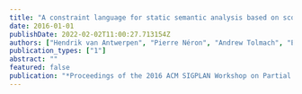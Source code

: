 ```yaml
---
title: "A constraint language for static semantic analysis based on scope graphs"
date: 2016-01-01
publishDate: 2022-02-02T11:00:27.713154Z
authors: ["Hendrik van Antwerpen", "Pierre Néron", "Andrew Tolmach", "Eelco Visser", "Guido Wachsmuth"]
publication_types: ["1"]
abstract: ""
featured: false
publication: "*Proceedings of the 2016 ACM SIGPLAN Workshop on Partial Evaluation and Program Manipulation*"
---
```


